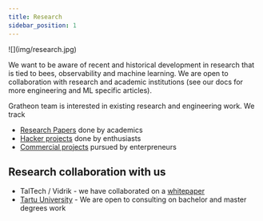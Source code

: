 ```yaml
---
title: Research
sidebar_position: 1
---
```


<div style={{ height:150, overflow:"hidden", verticalAlign:"middle", marginBottom:10, borderRadius:5 }}><div style={{ marginTop: "-10%" }}>
![](img/research.jpg)
</div></div>

We want to be aware of recent and historical development in research that is tied to bees, observability and machine learning. We are open to collaboration with research and academic institutions (see our docs for more engineering and ML specific articles). 

Gratheon team is interested in existing research and engineering work. We track
- [Research Papers](papers/index.md) done by academics
- [Hacker projects](Hacker%20projects.md) done by enthusiasts
- [Commercial projects](Competition/index.md) pursued by enterpreneurs
## Research collaboration with us

- TalTech / Vidrik - we have collaborated on a [whitepaper](https://easychair.org/publications/preprint/QGJN)
- [Tartu University](https://topics.cs.ut.ee/?language=en) - We are open to consulting on bachelor and master degrees work


